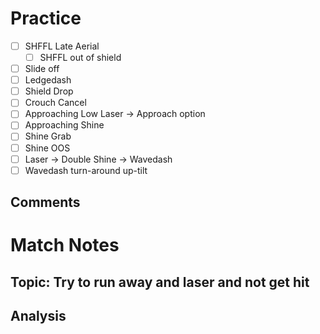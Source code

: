 # Practice
- [ ] SHFFL Late Aerial
	- [ ] SHFFL out of shield
- [ ] Slide off
- [ ] Ledgedash
- [ ] Shield Drop
- [ ] Crouch Cancel
- [ ] Approaching Low Laser -> Approach option
- [ ] Approaching Shine
- [ ] Shine Grab
- [ ] Shine OOS
- [ ] Laser -> Double Shine -> Wavedash
- [ ] Wavedash turn-around up-tilt
## Comments
# Match Notes
## Topic: Try to run away and laser and not get hit
## Analysis
